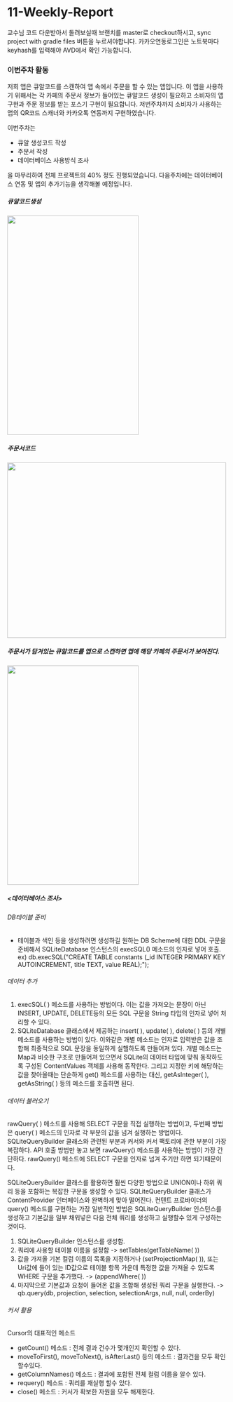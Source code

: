 # 11-Weekly-Report
교수님 코드 다운받아서 돌려보실때 브랜치를 master로 checkout하시고, sync project with gradle files 버튼을 누르셔야합니다. 카카오연동로그인은 노트북마다 keyhash를 입력해야 AVD에서 확인 가능합니다.


### 이번주차 활동

저희 앱은 큐알코드를 스캔하여 앱 속에서 주문을 할 수 있는 앱입니다. 이 앱을 사용하기 위해서는 각 카페의 주문서 정보가 들어있는 큐알코드 생성이 필요하고 소비자의 앱구현과 주문 정보를 받는 포스기 구현이 필요합니다. 저번주차까지 소비자가 사용하는 앱의 QR코드 스캐너와 카카오톡 연동까지 구현하였습니다.

이번주차는 

- 큐알 생성코드 작성
- 주문서 작성
- 데이터베이스 사용방식 조사

을 마무리하여 전체 프로젝트의 40% 정도 진행되었습니다. 다음주차에는 데이터베이스 연동 및 앱의 추가기능을 생각해볼 예정입니다.

##### 큐알코드생성 <br>
<img src="https://user-images.githubusercontent.com/75411735/118488281-8c121d80-b756-11eb-920b-40ed0ec97657.png" width="300" height="500">

##### 주문서코드<br>
<img src="https://user-images.githubusercontent.com/75411735/118487564-d050ee00-b755-11eb-8192-30a3104da487.png" width="500" height="400">

##### 주문서가 담겨있는 큐알코드를 앱으로 스캔하면 앱에 해당 카페의 주문서가 보여진다.<br>
<img src="https://user-images.githubusercontent.com/75411735/118484948-c4aff800-b752-11eb-8847-d29c4a43f9b8.png" width="300" height="500">

##### <데이터베이스 조사>

###### DB테이블 준비
- 테이블과 색인 등을 생성하려면 생성하길 원하는 DB Scheme에 대한 DDL 구문을 준비해서 SQLiteDatabase 인스턴스의 execSQL() 메소드의 인자로 넣어 호출.
ex) db.execSQL("CREATE TABLE constants (_id INTEGER PRIMARY KEY AUTOINCREMENT, title TEXT, value REAL);");

###### 데이터 추가
1. execSQL( ) 메소드를 사용하는 방법이다. 이는 값을 가져오는 문장이 아닌 INSERT, UPDATE, DELETE등의 모든 SQL 구문을 String 타입의 인자로 넣어 처리할 수 있다.
2. SQLiteDatabase 클래스에서 제공하는 insert( ), update( ), delete( ) 등의 개별 메소드를 사용하는 방법이 있다. 이와같은 개별 메소드는 인자로 입력받은 값을 조합해 최종적으로 SQL 문장을 동일하게 실핼하도록 만들어져 있다. 개별 메소드는 Map과 비슷한 구조로 만들어져 있으면서 SQLite의 데이터 타입에 맞춰 동작하도록 구성된 ContentValues 객체를 사용해 동작한다.
그리고 지정한 키에 해당하는 값을 찾아올때는 단순하게 get() 메소드를 사용하는 대신, getAsInteger( ), getAsString( ) 등의 메소드를 호출하면 된다.

###### 데이터 불러오기
rawQuery( ) 메소드를 사용해 SELECT 구문을 직접 실행하는 방법이고, 두번째 방법은 query( ) 메소드의 인자로 각 부분의 값을 넘겨 실행하는 방법이다. SQLiteQueryBuilder 클래스와 관련된 부분과 커서와 커서 팩토리에 관한 부분이 가장 복잡하다.
API 호출 방법만 놓고 보면 rawQuery() 메소드를 사용하는 방법이 가장 간단하다. rawQuery() 메소드에 SELECT 구문을 인자로 넘겨 주기만 하면 되기때문이다.

SQLiteQueryBuilder 클래스를 활용하면 훨씬 다양한 방법으로 UNION이나 하위 쿼리 등을 포함하는 복잡한 구문을 생성할 수 있다. SQLiteQueryBuilder 클래스가 ContentProvider 인터페이스와 완벽하게 맞아 떨어진다. 컨텐트 프로바이더의 query() 메소드를 구현하는 가장 일반적인 방법은 SQLiteQueryBuilder 인스턴스를 생성하고 기본값을 일부 채워넣은 다음 전체 쿼리를 생성하고 실행할수 있게 구성하는 것이다. 

1. SQLiteQueryBuilder 인스턴스를 생성함.
2. 쿼리에 사용할 테이블 이름을 설정함 -> setTables(getTableName( ))
3. 값을 가져올 기본 컬럼 이름의 목록을 지정하거나 (setProjectionMap( )), 또는 Uri값에 들어 있는 ID값으로 테이블 항목 가운데 특정한 값을 가져올 수 있도록 WHERE 구문을 추가했다. -> (appendWhere( ))
4. 마지막으로 기본값과 요청이 들어온 값을 조합해 생성된 쿼리 구문을 실행한다. -> qb.query(db, projection, selection, selectionArgs, null, null, orderBy)

###### 커서 활용
Cursor의 대표적인 메소드
* getCount() 메소드 : 전체 결과 건수가 몇개인지 확인할 수 있다.
* moveToFirst(), moveToNext(), isAfterLast() 등의 메소드 : 결과건을 모두 확인할수있다.
* getColumnNames() 메소드 : 결과에 포함된 전체 컬럼 이름을 알수 있다.
* requery() 메소드 : 쿼리를 재실행 할수 있다.
* close() 메소드 : 커서가 확보한 자원을 모두 해제한다.



